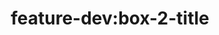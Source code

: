 ---
title: 'feature-dev:box-2-title'
pt: >-
    feature-dev:box-2-title
en: >-
    feature-dev:box-2-title
---
